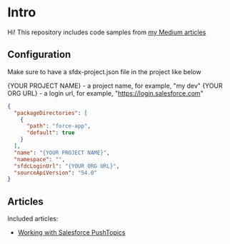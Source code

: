 # Intro

Hi! This repository includes code samples from [my Medium articles](https://medium.com/@mikevar)

## Configuration

Make sure to have a sfdx-project.json file in the project like below

{YOUR PROJECT NAME} - a project name, for example, "my dev"
{YOUR ORG URL} - a login url, for example, "https://login.salesforce.com"

```json
{
  "packageDirectories": [
    {
      "path": "force-app",
      "default": true
    }
  ],
  "name": "{YOUR PROJECT NAME}",
  "namespace": "",
  "sfdcLoginUrl": "{YOUR ORG URL}",
  "sourceApiVersion": "54.0"
}
```


## Articles

Included articles: 

- [Working with Salesforce PushTopics](https://medium.com/@mikevar/working-with-salesforce-pushtopics-954f77c7301a)
